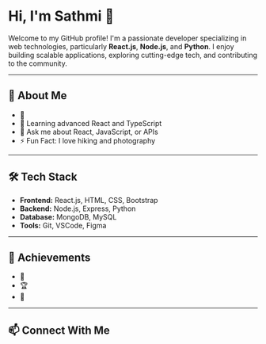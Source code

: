 # Hi, I'm Sathmi 👋

Welcome to my GitHub profile! I'm a passionate developer specializing in web technologies, particularly **React.js**, **Node.js**, and **Python**. I enjoy building scalable applications, exploring cutting-edge tech, and contributing to the community.

---

## 🚀 About Me
- 🔭 
- 🌱 Learning advanced React and TypeScript
- 💬 Ask me about React, JavaScript, or APIs
- ⚡ Fun Fact: I love hiking and photography

---

## 🛠️ Tech Stack
- **Frontend:** React.js, HTML, CSS, Bootstrap
- **Backend:** Node.js, Express, Python
- **Database:** MongoDB, MySQL
- **Tools:** Git, VSCode, Figma

---


## 🌟 Achievements
- 🌟 
- 🏆 
- 📝 

---

## 📫 Connect With Me

